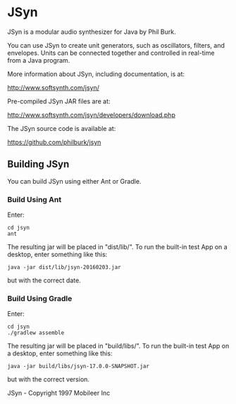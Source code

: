 # JSyn

JSyn is a modular audio synthesizer for Java by Phil Burk.

You can use JSyn to create unit generators, such as oscillators, filters,
and envelopes. Units can be connected together and controlled
in real-time from a Java program.

More information about JSyn, including documentation, is at:

http://www.softsynth.com/jsyn/

Pre-compiled JSyn JAR files are at:

http://www.softsynth.com/jsyn/developers/download.php

The JSyn source code is available at:

https://github.com/philburk/jsyn

## Building JSyn

You can build JSyn using either Ant or Gradle.

### Build Using Ant

Enter:

    cd jsyn
    ant

The resulting jar will be placed in "dist/lib/".
To run the built-in test App on a desktop, enter something like this:

    java -jar dist/lib/jsyn-20160203.jar

but with the correct date.

### Build Using Gradle

Enter:

    cd jsyn
    ./gradlew assemble
    
The resulting jar will be placed in "build/libs/".
To run the built-in test App on a desktop, enter something like this:

    java -jar build/libs/jsyn-17.0.0-SNAPSHOT.jar
    
but with the correct version.

JSyn - Copyright 1997 Mobileer Inc
